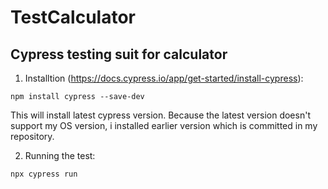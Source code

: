 # TestCalculator
## Cypress testing suit for calculator


1. Installtion (https://docs.cypress.io/app/get-started/install-cypress):

`npm install cypress --save-dev`

This will install latest cypress version.
Because the latest version doesn't support my OS version, i installed earlier version which is committed in my repository.

2. Running the test:

`npx cypress run`
